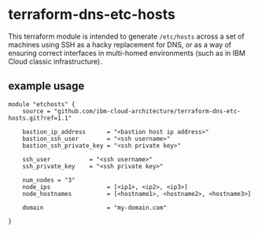 # terraform-dns-etc-hosts

This terraform module is intended to generate `/etc/hosts` across a set of machines using SSH as a hacky replacement for DNS, or as a way of ensuring correct interfaces in multi-homed environments (such as in IBM Cloud classic infrastructure).

## example usage

```
module "etchosts" {
    source = "github.com/ibm-cloud-architecture/terraform-dns-etc-hosts.git?ref=1.1"

    bastion_ip_address      = "<bastion host ip address>"
    bastion_ssh_user        = "<ssh username>"
    bastion_ssh_private_key = "<ssh private key>"

    ssh_user           = "<ssh username>"
    ssh_private_key    = "<ssh private key>"
    
    num_nodes = "3"
    node_ips                = [<ip1>, <ip2>, <ip3>]
    node_hostnames          = [<hostname1>, <hostname2>, <hostname3>]

    domain                  = "my-domain.com"

}
```